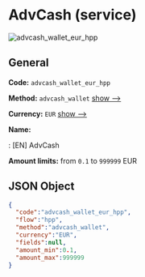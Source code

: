 
# AdvCash (service) 
![advcash_wallet_eur_hpp](https://static.openfintech.io/payment_methods/advcash_wallet_eur_hpp/logo.svg?w=400&c=v0.59.26#w200)  

## General 
 
**Code:** `advcash_wallet_eur_hpp` 
 
**Method:** `advcash_wallet` 
 [show -->](/payment-methods/advcash_wallet/) 
 
**Currency:** `EUR` [show -->](/currencies/EUR/) 
 
**Name:** 
 
:	[EN] AdvCash 
 
**Amount limits:** from `0.1` to `999999` EUR 

## JSON Object 

```json
{
  "code":"advcash_wallet_eur_hpp",
  "flow":"hpp",
  "method":"advcash_wallet",
  "currency":"EUR",
  "fields":null,
  "amount_min":0.1,
  "amount_max":999999
}
```  
